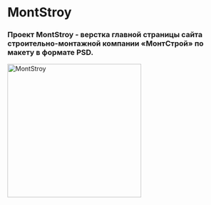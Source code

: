 # MontStroy
### Проект MontStroy - верстка главной страницы сайта строительно-монтажной компании «МонтСтрой» по макету в формате PSD.

<img src="https://veha58.ru/wp-content/uploads/revslider/home/0876272eb77978ee7d15807167bc6680.png" alt="MontStroy" width="300" height="auto"/>
